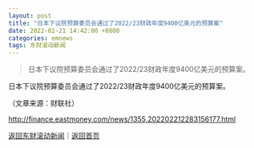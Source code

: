 ```yaml
---
layout: post
title: "日本下议院预算委员会通过了2022/23财政年度9400亿美元的预算案"
date: 2022-02-21 14:42:00 +0800
categories: emnews
tags: 东财滚动新闻
---
```

> 日本下议院预算委员会通过了2022/23财政年度9400亿美元的预算案。

<p>日本下议院预算委员会通过了2022/23财政年度9400亿美元的预算案。</p><p class="em_media">（文章来源：财联社）</p>

<http://finance.eastmoney.com/news/1355,202202212283156177.html>

[返回东财滚动新闻](//finews.withounder.com/emnews/)｜[返回首页](//finews.withounder.com/)